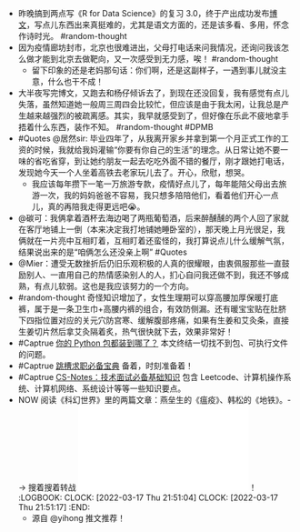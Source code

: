 - 昨晚搞到两点写《R for Data Science》的复习 3.0，终于产出成功发布[博文](https://aetherhjf.netlify.app/2022-02-27-%E6%95%B0%E5%88%86-r-tidyverse/)，写点儿东西出来真挺难的，尤其是语文方面的，还是该多看、多用，怀念作诗时光。 #random-thought
- 因为疫情廊坊封市，北京也很难进出，父母打电话来问我情况，还询问我该怎么做才能到北京去做靶向，又一次感受到无力感，唉！ #random-thought
	- 留下印象的还是老妈那句话：你们啊，还是这副样子，一遇到事儿就没主意，什么也干不成！
- 大半夜写完博文，又跑去和杨仔倾诉去了，到现在还没回复，我有感觉有点儿失落，虽然知道她一般周三周四会比较忙，但应该是由于我太闲，让我总是产生越来越强烈的被疏离感。其实，我早就感受到了，但好像在乐此不疲地拿手捂着什么东西，装作不知。 #random-thought #DPMB
- #Quotes @居然sir: 毕业四年了，从我离开家乡并拿到第一个月正式工作的工资的时候，我就给我妈灌输“你要有你自己的生活”的理念。从日常让她不要一味的省吃省穿，到让她约朋友一起去吃吃外面不错的餐厅，刚才跟她打电话，发现她今天一个人坐着高铁去老家玩儿去了。开心，欣慰，想哭。
	- 我应该每年攒下一笔一万旅游专款，疫情好点儿了，每年能陪父母出去旅游一次，我的妈妈爸爸不容易，我只想多陪陪他们，看着他们开心一点儿，真的再陪我走得更远吧😭。
- @碳可：我俩拿着酒杯去海边喝了两瓶葡萄酒，后来醉醺醺的两个人回了家就在客厅地铺上一倒（本来决定我打地铺她睡卧室的），那天晚上月光很足，我俩就在一片亮中互相盯着，互相盯着还蛮怪的，我打算说点儿什么缓解气氛，结果说出来的是“咱俩怎么还没亲上啊” #Quotes
- @Mier：遭受无数挫折后仍旧乐观积极的人真的很耀眼，由衷佩服那些一直鼓励别人、一直用自己的热情感染别人的人，扪心自问我还做不到，我还不够成熟，有点儿软弱。这也是我应该努力的一个方向。
- #random-thought 奇怪知识增加了，女性生理期可以穿高腰加厚保暖打底裤，属于是一条卫生巾+高腰内裤的组合，有效防侧漏。还有暖宝宝贴在肚脐下四指位置对应的关元穴防宫寒、缓解腹部疼痛，如果有生姜和艾灸条，直接生姜切片然后拿艾灸隔着炙，热气很快就下去，效果非常好！
- #Captrue [你的 Python 包都装到哪了？](https://frostming.com/2019/03-13/where-do-your-packages-go/) 本文终结一切找不到包、可执行文件的问题。
- #Captrue [跳槽求职必备宝典](https://abskoop.com/11465) 备着，时刻准备着！
- #Captrue [CS-Notes：技术面试必备基础知识](https://abskoop.com/12464) 包含 Leetcode、计算机操作系统、计算机网络、系统设计等等一些知识要点。
- NOW 阅读《科幻世界》里的两篇文章：燕垒生的《瘟疫》、韩松的《地铁》。--> 搜着搜着转战 ![100：科幻之书（套装共4册）.pdf](../assets/100：科幻之书（套装共4册）_1647687687805_0.pdf)！
  :LOGBOOK:
  CLOCK: [2022-03-17 Thu 21:51:04]
  CLOCK: [2022-03-17 Thu 21:51:17]
  :END:
	- 源自 @yihong 推文推荐！